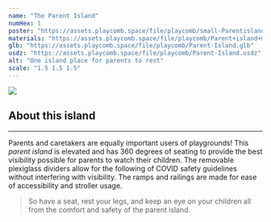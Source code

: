 ```yaml
---
name: "The Parent Island"
numHex: 1
poster: "https://assets.playcomb.space/file/playcomb/small-Parentisland—nobackground.png"
materials: "https://assets.playcomb.space/file/playcomb/Parent+island+materials.png"
glb: "https://assets.playcomb.space/file/playcomb/Parent-Island.glb"
usdz: "https://assets.playcomb.space/file/playcomb/Parent-Island.usdz"
alt: "One island place for parents to rest"
scale: "1.5 1.5 1.5"
---
```


<div class="about-img">
    <img src="https://assets.playcomb.space/file/playcomb/Parentisland.png" />
</div>

<div class="about-desc">
<h2>About this island</h2>
<hr />
<p>
Parents and caretakers are equally important users of playgrounds! This <i>parent island</i> is elevated and has 360 degrees of seating to provide the best visibility possible for parents to watch their children. The removable plexiglass dividers allow for the following of COVID safety guidelines without interfering with visibility. The ramps and railings are made for ease of accessibility and stroller usage. 
</p>
<blockquote>
So have a seat, rest your legs, and keep an eye on your children all from the comfort and safety of the parent island. 
</blockquote>
</div>